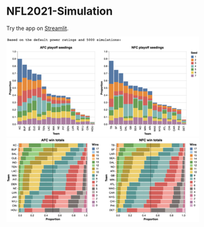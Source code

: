 # NFL2021-Simulation
 
Try the app on [Streamlit](https://share.streamlit.io/christopherdavisuci/nfl2021-simulation/main/nfl_simulation.py).

<img src="data/pc_holder.png"></img>
<img src="data/wt_holder.png"></img>
